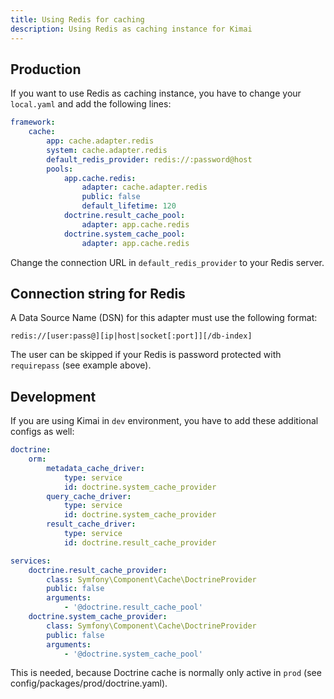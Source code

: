 ```yaml
---
title: Using Redis for caching
description: Using Redis as caching instance for Kimai
---
```


## Production

If you want to use Redis as caching instance, you have to change your `local.yaml` and add the following lines:

```yaml
framework:
    cache:
        app: cache.adapter.redis
        system: cache.adapter.redis
        default_redis_provider: redis://:password@host
        pools:
            app.cache.redis:
                adapter: cache.adapter.redis
                public: false
                default_lifetime: 120
            doctrine.result_cache_pool:
                adapter: app.cache.redis
            doctrine.system_cache_pool:
                adapter: app.cache.redis
```

Change the connection URL in `default_redis_provider` to your Redis server.

## Connection string for Redis

A Data Source Name (DSN) for this adapter must use the following format:
  
```
redis://[user:pass@][ip|host|socket[:port]][/db-index]
```

The user can be skipped if your Redis is password protected with `requirepass` (see example above). 

## Development 

If you are using Kimai in `dev` environment, you have to add these additional configs as well:

```yaml
doctrine:
    orm:
        metadata_cache_driver:
            type: service
            id: doctrine.system_cache_provider
        query_cache_driver:
            type: service
            id: doctrine.system_cache_provider
        result_cache_driver:
            type: service
            id: doctrine.result_cache_provider

services:
    doctrine.result_cache_provider:
        class: Symfony\Component\Cache\DoctrineProvider
        public: false
        arguments:
            - '@doctrine.result_cache_pool'
    doctrine.system_cache_provider:
        class: Symfony\Component\Cache\DoctrineProvider
        public: false
        arguments:
            - '@doctrine.system_cache_pool'
```

This is needed, because Doctrine cache is normally only active in `prod` (see config/packages/prod/doctrine.yaml). 
